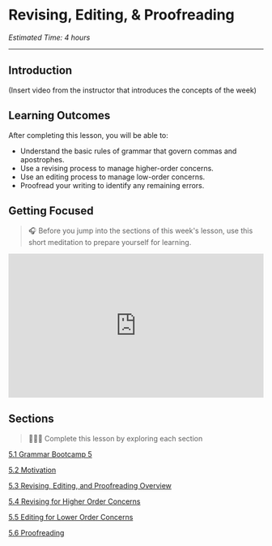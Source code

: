 # Revising, Editing, & Proofreading
*Estimated Time: 4 hours*

---
## Introduction
(Insert video from the instructor that introduces the concepts of the week)


## Learning Outcomes

After completing this lesson, you will be able to:

- Understand the basic rules of grammar that govern commas and apostrophes.
- Use a revising process to manage higher-order concerns.
- Use an editing process to manage low-order concerns.
- Proofread your writing to identify any remaining errors.

## Getting Focused

>🎧 Before you jump into the sections of this week's lesson, use this short meditation to prepare yourself for learning. 

<div style="position: relative; padding-bottom: 56.25%; height: 0;"><iframe src="https://www.youtube.com/embed/QHkXvPq2pQE" title="YouTube video player" frameborder="0" allow="accelerometer; autoplay; clipboard-write; encrypted-media; gyroscope; picture-in-picture" allowfullscreen style="position: absolute; top: 0; left: 0; width: 100%; height: 100%;"></iframe></div>

## Sections

> 👩🏿‍🏫 Complete this lesson by exploring each section

[5.1 Grammar Bootcamp 5](/communicating-for-success/revising-editing-proofreading/grammar-bootcamp-5.md)

[5.2 Motivation](/communicating-for-success/revising-editing-proofreading/motivation.md)

[5.3 Revising, Editing, and Proofreading Overview](/communicating-for-success/revising-editing-proofreading/revising-editing-and-proofreading-overview.md)

[5.4 Revising for Higher Order Concerns](/communicating-for-success/revising-editing-proofreading/revising-for-higher-order-concerns.md)

[5.5 Editing for Lower Order Concerns](/communicating-for-success/revising-editing-proofreading/editing-for-lower-order-concerns.md)

[5.6 Proofreading](/communicating-for-success/revising-editing-proofreading/proofreading.md)
